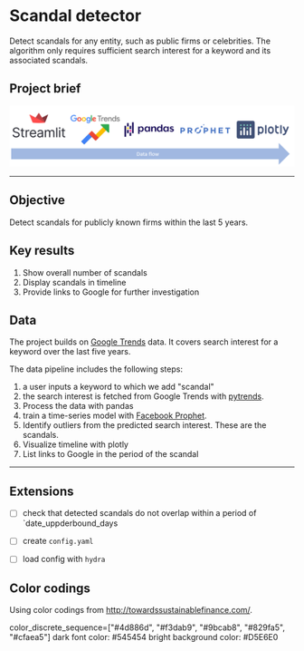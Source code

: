 # Scandal detector

Detect scandals for any entity, such as public firms or celebrities.
The algorithm only requires sufficient search interest for a keyword and its associated scandals.

## Project brief

![](img/data-flow.png)

---
## Objective

Detect scandals for publicly known firms within the last 5 years.

## Key results

1. Show overall number of scandals
2. Display scandals in timeline
3. Provide links to Google for further investigation

## Data

The project builds on [Google Trends](https://trends.google.com/trends/?geo=GLOBAL) data. It covers search interest for a keyword over the last five years.

The data pipeline includes the following steps:

1. a user inputs a keyword to which we add "scandal"
2. the search interest is fetched from Google Trends with [pytrends](https://github.com/GeneralMills/pytrends).
3. Process the data with pandas
4. train a time-series model with [Facebook Prophet](https://facebook.github.io/prophet/).
5. Identify outliers from the predicted search interest. These are the scandals.
5. Visualize timeline with plotly
6. List links to Google in the period of the scandal



---

## Extensions

- [ ] check that detected scandals do not overlap within a period of `date_uppderbound_days
- [ ] create `config.yaml`
- [ ] load config with `hydra`


## Color codings

Using color codings from http://towardssustainablefinance.com/.

color_discrete_sequence=["#4d886d", "#f3dab9", "#9bcab8", "#829fa5", "#cfaea5"]
dark font color: #545454
bright background color: #D5E6E0